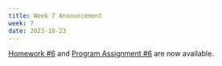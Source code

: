 ```yaml
---
title: Week 7 Announcement
week: 7
date: 2023-10-23
---
```


[Homework #6](https://basics.sjtu.edu.cn/~yangqizhe/pdf/algo2023w/homework/Algo-hw6.pdf) and [Program Assignment #6](https://leetcode.com/problems/course-schedule-ii/) are now available. 
